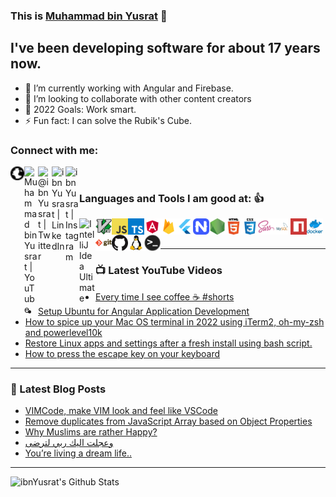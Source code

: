 ### This is [Muhammad bin Yusrat][website] 👋

## I've been developing software for about 17 years now. 
- 🔭 I’m currently working with Angular and Firebase.
- 👯 I’m looking to collaborate with other content creators
- 🥅 2022 Goals: Work smart.
- ⚡ Fun fact: I can solve the Rubik's Cube. 

### Connect with me:

[<img align="left" alt="muhammadbinyusrat.com.com" width="22px" src="https://raw.githubusercontent.com/iconic/open-iconic/master/svg/globe.svg" />][website]
[<img align="left" alt="Muhammad bin Yusrat | YouTube" width="22px" src="https://cdn.jsdelivr.net/npm/simple-icons@v3/icons/youtube.svg" />][youtube]
[<img align="left" alt="@ibnYusrat | Twitter" width="22px" src="https://cdn.jsdelivr.net/npm/simple-icons@v3/icons/twitter.svg" />][twitter]
[<img align="left" alt="ibnYusrat | LinkedIn" width="22px" src="https://cdn.jsdelivr.net/npm/simple-icons@v3/icons/linkedin.svg" />][linkedin]
[<img align="left" alt="ibnYusrat | Instagram" width="22px" src="https://cdn.jsdelivr.net/npm/simple-icons@v3/icons/instagram.svg" />][instagram]

<br />

### Languages and Tools I am good at: 👍

[<img align="left" alt="IntelliJ Idea Ultimate" width="26px" src="https://dashboard.snapcraft.io/site_media/appmedia/2017/11/icon_CE_256_2Qe5uEl.png" />][website]
[<img align="left" alt="VIM" width="26px" src="https://raw.githubusercontent.com/github/explore/80688e429a7d4ef2fca1e82350fe8e3517d3494d/topics/vim/vim.png" />][website]
[<img align="left" alt="JavaScript" width="26px" src="https://raw.githubusercontent.com/github/explore/80688e429a7d4ef2fca1e82350fe8e3517d3494d/topics/javascript/javascript.png" />][website]
[<img align="left" alt="TypeScript" width="26px" src="https://raw.githubusercontent.com/github/explore/80688e429a7d4ef2fca1e82350fe8e3517d3494d/topics/typescript/typescript.png" />][website]
[<img align="left" alt="Angular" width="26px" src="https://raw.githubusercontent.com/github/explore/80688e429a7d4ef2fca1e82350fe8e3517d3494d/topics/angular/angular.png" />][website]
[<img align="left" alt="Firebase" width="26px" src="https://raw.githubusercontent.com/github/explore/80688e429a7d4ef2fca1e82350fe8e3517d3494d/topics/firebase/firebase.png" />][website]
[<img align="left" alt="Flutter" width="26px" src="https://raw.githubusercontent.com/github/explore/80688e429a7d4ef2fca1e82350fe8e3517d3494d/topics/flutter/flutter.png" />][website]
[<img align="left" alt="NativeScript" width="26px" src="https://raw.githubusercontent.com/github/explore/80688e429a7d4ef2fca1e82350fe8e3517d3494d/topics/nativescript/nativescript.png" />][website]
[<img align="left" alt="Node.js" width="26px" src="https://raw.githubusercontent.com/github/explore/80688e429a7d4ef2fca1e82350fe8e3517d3494d/topics/nodejs/nodejs.png" />][website]
[<img align="left" alt="HTML5" width="26px" src="https://raw.githubusercontent.com/github/explore/80688e429a7d4ef2fca1e82350fe8e3517d3494d/topics/html/html.png" />][website]
[<img align="left" alt="CSS3" width="26px" src="https://raw.githubusercontent.com/github/explore/80688e429a7d4ef2fca1e82350fe8e3517d3494d/topics/css/css.png" />][website]
[<img align="left" alt="Sass" width="26px" src="https://raw.githubusercontent.com/github/explore/80688e429a7d4ef2fca1e82350fe8e3517d3494d/topics/sass/sass.png" />][website]
[<img align="left" alt="MySQL" width="26px" src="https://raw.githubusercontent.com/github/explore/80688e429a7d4ef2fca1e82350fe8e3517d3494d/topics/mysql/mysql.png" />][website]
[<img align="left" alt="NPM" width="26px" src="https://raw.githubusercontent.com/github/explore/80688e429a7d4ef2fca1e82350fe8e3517d3494d/topics/npm/npm.png" />][npm]
[<img align="left" alt="Docker" width="26px" src="https://raw.githubusercontent.com/github/explore/80688e429a7d4ef2fca1e82350fe8e3517d3494d/topics/docker/docker.png" />][npm]
[<img align="left" alt="Git" width="26px" src="https://raw.githubusercontent.com/github/explore/80688e429a7d4ef2fca1e82350fe8e3517d3494d/topics/git/git.png" />][website]
[<img align="left" alt="GitHub" width="26px" src="https://raw.githubusercontent.com/github/explore/78df643247d429f6cc873026c0622819ad797942/topics/github/github.png" />][website]
[<img align="left" alt="Linux" width="26px" src="https://raw.githubusercontent.com/github/explore/80688e429a7d4ef2fca1e82350fe8e3517d3494d/topics/linux/linux.png" />][website]
[<img align="left" alt="Terminal" width="26px" src="https://raw.githubusercontent.com/github/explore/80688e429a7d4ef2fca1e82350fe8e3517d3494d/topics/terminal/terminal.png" />][website]

<br />
<br />

---

### 📺 Latest YouTube Videos
<!-- YOUTUBE:START -->
- [Every time I see coffee ☕ #shorts](https://www.youtube.com/watch?v=GutY-clnDjA)
- [Setup Ubuntu for Angular Application Development](https://www.youtube.com/watch?v=S0RKQLFIbvI)
- [How to spice up your Mac OS terminal in 2022 using iTerm2, oh-my-zsh and powerlevel10k](https://www.youtube.com/watch?v=fJOV40ixEzM)
- [Restore Linux apps and settings after a fresh install using bash script.](https://www.youtube.com/watch?v=QWUqX6wUUzw)
- [How to press the escape key on your keyboard](https://www.youtube.com/watch?v=ZsLYPK5xF-I)
<!-- YOUTUBE:END -->

---

### 📕 Latest Blog Posts
<!-- BLOG-POST-LIST:START -->
- [VIMCode, make VIM look and feel like VSCode](https://www.muhammadbinyusrat.com/blog/vimcode-make-vim-look-and-feel-like-vscode.html)
- [Remove duplicates from JavaScript Array based on Object Properties](https://www.muhammadbinyusrat.com/blog/filter-javascript-array-based-on-object-properties.html)
- [Why Muslims are rather Happy?](https://www.muhammadbinyusrat.com/blog/why-muslims-are-rather-happy.html)
- [وعجلت اليك ربي لترضى](https://www.muhammadbinyusrat.com/blog/%d9%88%d8%b9%d8%ac%d9%84%d8%aa-%d8%a7%d9%84%d9%8a%d9%83-%d8%b1%d8%a8%d9%8a-%d9%84%d8%aa%d8%b1%d8%b6%d9%89.html)
- [You’re living a dream life..](https://www.muhammadbinyusrat.com/blog/you-are-living-a-dream-life.html)
<!-- BLOG-POST-LIST:END -->

---

<img align="left" alt="ibnYusrat's Github Stats" src="https://github-readme-stats.vercel.app/api?username=ibnyusrat&show_icons=true&hide_border=true" />

[website]: https://www.muhammadbinyusrat.com
[twitter]: https://twitter.com/ibnYusrat
[youtube]: https://youtube.com/MuhammadBinYusrat
[instagram]: https://instagram.com/ibnYusrat
[linkedin]: https://linkedin.com/in/muhammad-bin-yusrat
[docker]: https://hub.docker.com/u/ibnyusrat
[npm]: https://www.npmjs.com/~ibnyusrat
